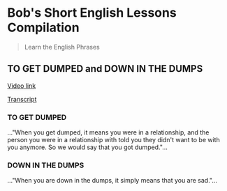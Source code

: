 # Bob's Short English Lessons Compilation

> Learn the English Phrases 


## TO GET DUMPED and DOWN IN THE DUMPS

<a href="https://www.youtube.com/watch?v=ivmoI2zfywI">Video link</a>

[Transcript](/transcripts/20211103/README.md)

### TO GET DUMPED
..."When you get dumped, it means you were in a relationship, and the person you were in a relationship with told you they didn't want to be with you anymore. So we would say that you got dumped."...

### DOWN IN THE DUMPS
..."When you are down in the dumps, it simply means that you are sad."...

